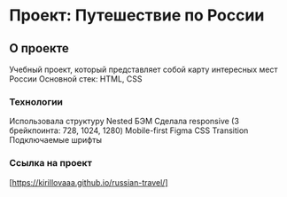 # Проект: Путешествие по России

## О проекте

Учебный проект, который представляет собой карту интересных мест России
Основной стек: HTML, CSS

### Технологии

Использовала структуру Nested БЭМ
Сделала responsive (3 брейкпоинта: 728, 1024, 1280)
Mobile-first
Figma
CSS Transition
Подключаемые шрифты

### Ссылка на проект

[https://kirillovaaa.github.io/russian-travel/]
